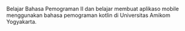 Belajar Bahasa Pemograman II dan belajar membuat aplikaso mobile menggunakan bahasa pemograman kotlin di Universitas Amikom Yogyakarta.
